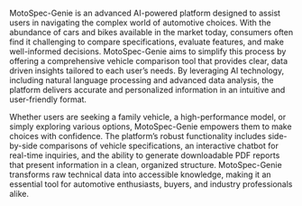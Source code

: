MotoSpec-Genie is an advanced AI-powered platform designed to assist users in navigating the complex world 
of automotive choices. With the abundance of cars and bikes available in the market today, consumers often find 
it challenging to compare specifications, evaluate features, and make well-informed decisions. MotoSpec-Genie 
aims to simplify this process by offering a comprehensive vehicle comparison tool that provides clear, data
driven insights tailored to each user’s needs. By leveraging AI technology, including natural language 
processing and advanced data analysis, the platform delivers accurate and personalized information in an 
intuitive and user-friendly format. 
 
Whether users are seeking a family vehicle, a high-performance model, or simply exploring various options, 
MotoSpec-Genie empowers them to make choices with confidence. The platform’s robust functionality includes 
side-by-side comparisons of vehicle specifications, an interactive chatbot for real-time inquiries, and the ability 
to generate downloadable PDF reports that present information in a clean, organized structure. MotoSpec-Genie 
transforms raw technical data into accessible knowledge, making it an essential tool for automotive enthusiasts, 
buyers, and industry professionals alike.
